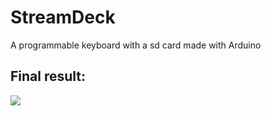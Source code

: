 # StreamDeck
 A programmable keyboard with a sd card made with Arduino
 
## Final result:
<img src = "Pictures/Wire.jpg">
